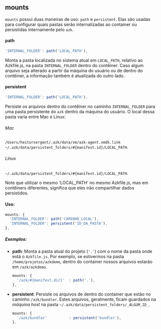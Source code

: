 ## mounts

`mounts` possui duas maneiras de uso: `path` e `persistent`. Elas são usadas para configurar quais pastas serão internalizadas ao container ou persistidas internamente pelo `azk`.

#### path

```js
'INTERNAL_FOLDER': path('LOCAL_PATH'),
```

Monta a pasta localizada no sistema atual em `LOCAL_PATH`, relativo ao Azkfile.js, na pasta `INTERNAL_FOLDER` dentro do contêiner. Caso algum arquivo seja alterado a partir da máquina do usuário ou de dentro do contêiner, a informação também é atualizada do outro lado.

#### persistent

```js
'INTERNAL_FOLDER': path('LOCAL_PATH'),
```

Persiste os arquivos dentro do contêiner no caminho `INTERNAL_FOLDER` para uma pasta persistente do `azk` dentro da máquina do usuário. O local dessa pasta varia entre Mac e Linux:

###### Mac

`/Users/heitorsergent/.azk/data/vm/azk-agent.vmdk.link`
`~/.azk/data/persistent_folders/#{manifest.id}/LOCAL_PATH`.
 
###### Linux

`~/.azk/data/persistent_folders/#{manifest.id}/LOCAL_PATH`.

Note que utilizar o mesmo 'LOCAL_PATH' no mesmo Azkfile.js, mas em contêiners diferentes, significa que eles irão compartilhar dados persistidos.

#### Uso:

  ```js
  mounts: {
    'INTERNAL_FOLDER': path('CAMINHO_LOCAL'),
    'INTERNAL_FOLDER': persistent('ID_DA_PASTA'),
  },
  ```

##### Exemplos:

* __path__: Monta a pasta atual do projeto (`'.'`) com o nome da pasta onde está o `Azkfile.js`. Por exemplo, se estivermos na pasta `/home/projetos/azkdemo`, dentro do container nossos arquivos estarão em `/azk/azkdemo`.

  ```js
  mounts: {
    '/azk/#{manifest.dir}'  : path('.'),
  },
  ```

* __persistent__: Persiste os arquivos de dentro do container que estão no caminho `/azk/bundler`. Estes arquivos, geralmente, ficam guardados na _máquina host_ na pasta `~/.azk/data/persistent_folders/_ALGUM_ID_`.

  ```js
  mounts: {
    '/azk/bundler'          : persistent('bundler'),
  },
  ```
